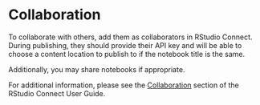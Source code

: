 # Collaboration

To collaborate with others, add them as collaborators in RStudio Connect. During
publishing, they should provide their API key and will be able to choose a
content location to publish to if the notebook title is the same.

Additionally, you may share notebooks if appropriate.

For additional information, please see the [Collaboration](https://docs.rstudio.com/connect/user/publishing/#publishing-collaboration) section of the RStudio Connect User Guide.